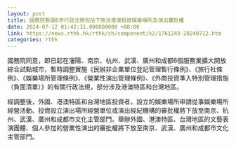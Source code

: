 ```yaml
---
layout: post
title: 國務院暫調6市行政法規包括下放涉港澳投資娛樂場所及演出審批權
date: 2024-07-12 01:42:31.000000000 +08:00
link: https://news.rthk.hk/rthk/ch/component/k2/1761243-20240712.htm
categories: rthk
---
```


國務院同意，即日起在瀋陽、南京、杭州、武漢、廣州和成都6個服務業擴大開放綜合試點城市，暫時調整實施《民辦非企業單位登記管理暫行條例》、《旅行社條例》、《娛樂場所管理條例》、《營業性演出管理條例》、《外商投資準入特別管理措施（負面清單）》的有關行政法規，部分涉及港澳特區和台灣地區。

經調整後，外國、港澳特區和台灣地區投資者，設立的娛樂場所申請從事娛樂場所經營活動、投資設立演出場所經營單位或演出經紀機構的審批權將下放至南京、杭州、武漢、廣州和成都市文化主管部門。舉辦外國、港澳特區、台灣地區的文藝表演團體、個人參加的營業性演出的審批權將下放至南京、武漢、廣州和成都市文化主管部門。
